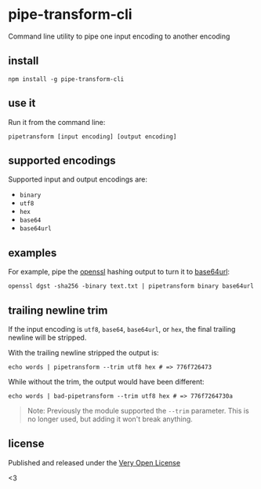 # pipe-transform-cli

Command line utility to pipe one input encoding to another encoding

## install

	npm install -g pipe-transform-cli

## use it

Run it from the command line:

	pipetransform [input encoding] [output encoding]

## supported encodings

Supported input and output encodings are:

* `binary`
* `utf8`
* `hex`
* `base64`
* `base64url`

## examples

For example, pipe the [openssl](https://www.openssl.org) hashing output
to turn it to [base64url]():

	openssl dgst -sha256 -binary text.txt | pipetransform binary base64url

## trailing newline trim

If the input encoding is `utf8`, `base64`, `base64url`, or `hex`, the final
trailing newline will be stripped.

With the trailing newline stripped the output is:

	echo words | pipetransform --trim utf8 hex # => 776f726473

While without the trim, the output would have been different:

	echo words | bad-pipetransform --trim utf8 hex # => 776f7264730a

> Note: Previously the module supported the `--trim` parameter. This
> is no longer used, but adding it won't break anything.

## license

Published and released under the [Very Open License](http://veryopenlicense.com)

<3
